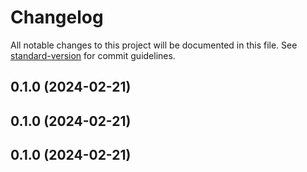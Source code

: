 # Changelog

All notable changes to this project will be documented in this file. See [standard-version](https://github.com/conventional-changelog/standard-version) for commit guidelines.

## 0.1.0 (2024-02-21)

## 0.1.0 (2024-02-21)

## 0.1.0 (2024-02-21)
